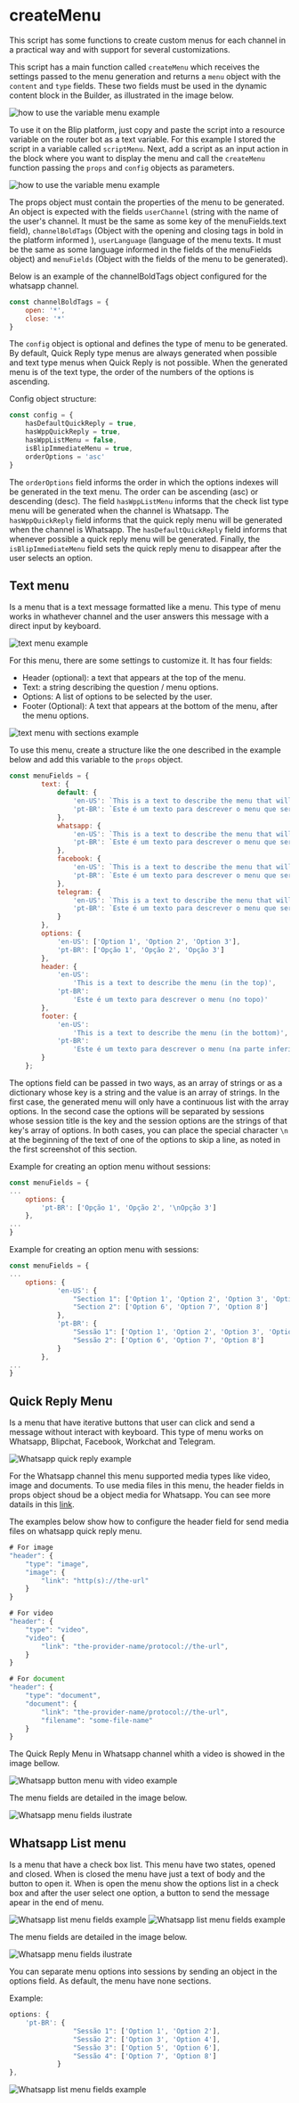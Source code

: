 # createMenu

This script has some functions to create custom menus for each channel in a practical way and with support for several customizations.

This script has a main function called `createMenu` which receives the settings passed to the menu generation and returns a `menu` object with the `content` and `type` fields. These two fields must be used in the dynamic content block in the Builder, as illustrated in the image below.

![how to use the variable menu example](../../imgs/how_to_use_the_variable_menu.png)

To use it on the Blip platform, just copy and paste the script into a resource variable on the router bot as a text variable. For this example I stored the script in a variable called `scriptMenu`. Next, add a script as an input action in the block where you want to display the menu and call the `createMenu` function passing the `props` and `config` objects as parameters.

![how to use the variable menu example](../../imgs/how_to_use_script.png)

The props object must contain the properties of the menu to be generated. An object is expected with the fields `userChannel` (string with the name of the user's channel. It must be the same as some key of the menuFields.text field), `channelBoldTags` (Object with the opening and closing tags in bold in the platform informed ), `userLanguage` (language of the menu texts. It must be the same as some language informed in the fields of the menuFields object) and `menuFields` (Object with the fields of the menu to be generated).

Below is an example of the channelBoldTags object configured for the whatsapp channel.

```Javascript
const channelBoldTags = {
    open: '*',
    close: '*'
}
```

The `config` object is optional and defines the type of menu to be generated. By default, Quick Reply type menus are always generated when possible and text type menus when Quick Reply is not possible. When the generated menu is of the text type, the order of the numbers of the options is ascending.

Config object structure:

```Javascript
const config = {
    hasDefaultQuickReply = true,
    hasWppQuickReply = true,
    hasWppListMenu = false,
    isBlipImmediateMenu = true,
    orderOptions = 'asc'
}
```

The `orderOptions` field informs the order in which the options indexes will be generated in the text menu. The order can be ascending (asc) or descending (desc). The field `hasWppListMenu` informs that the check list type menu will be generated when the channel is Whatsapp. The `hasWppQuickReply` field informs that the quick reply menu will be generated when the channel is Whatsapp. The `hasDefaultQuickReply` field informs that whenever possible a quick reply menu will be generated. Finally, the `isBlipImmediateMenu` field sets the quick reply menu to disappear after the user selects an option.

## Text menu

Is a menu that is a text message formatted like a menu. This type of menu works in whathever channel and the user answers this message with a direct input by keyboard.

![text menu example](../../imgs/text_menu.png)

For this menu, there are some settings to customize it. It has four fields:

-   Header (optional): a text that appears at the top of the menu.
-   Text: a string describing the question / menu options.
-   Options: A list of options to be selected by the user.
-   Footer (Optional): A text that appears at the bottom of the menu, after the menu options.

![text menu with sections example](../../imgs/text_menu_with_sections.png)

To use this menu, create a structure like the one described in the example below and add this variable to the `props` object.

```Javascript
const menuFields = {
        text: {
            default: {
                'en-US': `This is a text to describe the menu that will be generated to Default channel, the user will ${channelBoldTags.open}choose one of the options bellow${channelBoldTags.close}`,
                'pt-BR': `Este é um texto para descrever o menu que será gerado para o canal Padrão, o usuário ${channelBoldTags.open} escolherá uma das opções abaixo de ${channelBoldTags.close}`
            },
            whatsapp: {
                'en-US': `This is a text to describe the menu that will be generated to WhatsApp channel, the user will ${channelBoldTags.open}choose one of the options bellow${channelBoldTags.close}`,
                'pt-BR': `Este é um texto para descrever o menu que será gerado para o canal Whatsapp, o usuário ${channelBoldTags.open} escolherá uma das opções abaixo de ${channelBoldTags.close}`
            },
            facebook: {
                'en-US': `This is a text to describe the menu that will be generated to Facebook channel, the user will ${channelBoldTags.open}choose one of the options bellow${channelBoldTags.close}`,
                'pt-BR': `Este é um texto para descrever o menu que será gerado para o canal Facebook, o usuário ${channelBoldTags.open} escolherá uma das opções abaixo de ${channelBoldTags.close}`
            },
            telegram: {
                'en-US': `This is a text to describe the menu that will be generated to Telegram channel, the user will ${channelBoldTags.open}choose one of the options bellow${channelBoldTags.close}`,
                'pt-BR': `Este é um texto para descrever o menu que será gerado para o canal Telegram, o usuário ${channelBoldTags.open} escolherá uma das opções abaixo de ${channelBoldTags.close}`
            }
        },
        options: {
            'en-US': ['Option 1', 'Option 2', 'Option 3'],
            'pt-BR': ['Opção 1', 'Opção 2', 'Opção 3']
        },
        header: {
            'en-US':
                'This is a text to describe the menu (in the top)',
            'pt-BR':
                'Este é um texto para descrever o menu (no topo)'
        },
        footer: {
            'en-US':
                'This is a text to describe the menu (in the bottom)',
            'pt-BR':
                'Este é um texto para descrever o menu (na parte inferior)'
        }
    };
```

The options field can be passed in two ways, as an array of strings or as a dictionary whose key is a string and the value is an array of strings. In the first case, the generated menu will only have a continuous list with the array options. In the second case the options will be separated by sessions whose session title is the key and the session options are the strings of that key's array of options. In both cases, you can place the special character `\n` at the beginning of the text of one of the options to skip a line, as noted in the first screenshot of this section.

Example for creating an option menu without sessions:

```Javascript
const menuFields = {
...
    options: {
        'pt-BR': ['Opção 1', 'Opção 2', '\nOpção 3']
    },
...
}
```

Example for creating an option menu with sessions:

```Javascript
const menuFields = {
...
    options: {
            'en-US': {
                "Section 1": ['Option 1', 'Option 2', 'Option 3', 'Option 4', 'Option 5'],
                "Section 2": ['Option 6', 'Option 7', 'Option 8']
            },
            'pt-BR': {
                "Sessão 1": ['Option 1', 'Option 2', 'Option 3', 'Option 4', 'Option 5'],
                "Sessão 2": ['Option 6', 'Option 7', 'Option 8']
            }
        },
...
}
```

## Quick Reply Menu

Is a menu that have iterative buttons that user can click and send a message without interact with keyboard. This type of menu works on Whatsapp, Blipchat, Facebook, Workchat and Telegram.

![Whatsapp quick reply example](../../imgs/wpp_quick_reply.png)

For the Whatsapp channel this menu supported media types like video, image and documents. To use media files in this menu, the header fields in props object shoud be a object media for Whatsapp. You can see more datails in this [link](https://developers.facebook.com/docs/whatsapp/guides/interactive-messages).

The examples below show how to configure the header field for send media files on whatsapp quick reply menu.

```Javascript
# For image
"header": {
    "type": "image",
    "image": {
        "link": "http(s)://the-url"
    }
}

# For video
"header": {
    "type": "video",
    "video": {
        "link": "the-provider-name/protocol://the-url",
    }
}

# For document
"header": {
    "type": "document",
    "document": {
        "link": "the-provider-name/protocol://the-url",
        "filename": "some-file-name"
    }
}
```

The Quick Reply Menu in Whatsapp channel whith a video is showed in the image bellow.

![Whatsapp button menu with video example](../../imgs/wpp_quick_reply_with_video.png)

The menu fields are detailed in the image below.

![Whatsapp menu fields ilustrate](https://scontent.fplu23-1.fna.fbcdn.net/v/t39.8562-6/185178652_167746018610362_8499207846916681529_n.png?_nc_cat=102&ccb=1-5&_nc_sid=6825c5&_nc_ohc=baP0fBE23EMAX_GRyIX&_nc_ht=scontent.fplu23-1.fna&oh=1cfe26553c377919b8aff7f004af59cb&oe=615A4E98)

## Whatsapp List menu

Is a menu that have a check box list. This menu have two states, opened and closed. When is closed the menu have just a text of body and the button to open it. When is open the menu show the options list in a check box and after the user select one option, a button to send the message apear in the end of menu.

![Whatsapp list menu fields example](../../imgs/wpp_list_menu.png)
![Whatsapp list menu fields example](../../imgs/wpp_list_menu_open.png)

The menu fields are detailed in the image below.

![Whatsapp menu fields ilustrate](https://scontent.fplu23-1.fna.fbcdn.net/v/t39.8562-6/183554814_504218921028568_8013384280208209094_n.png?_nc_cat=101&ccb=1-5&_nc_sid=6825c5&_nc_ohc=Hx-a5IH7w44AX_43kmD&_nc_ht=scontent.fplu23-1.fna&oh=ebe5909a912cffd5f1e591b1f8e6af16&oe=6159CEF3)

You can separate menu options into sessions by sending an object in the options field. As default, the menu have none sections.

Example:

```Javascript
options: {
    'pt-BR': {
                "Sessão 1": ['Option 1', 'Option 2'],
                "Sessão 2": ['Option 3', 'Option 4'],
                "Sessão 3": ['Option 5', 'Option 6'],
                "Sessão 4": ['Option 7', 'Option 8']
            }
},
```

![Whatsapp list menu fields example](../../imgs/wpp_list_menu_open_with_sections.png)
